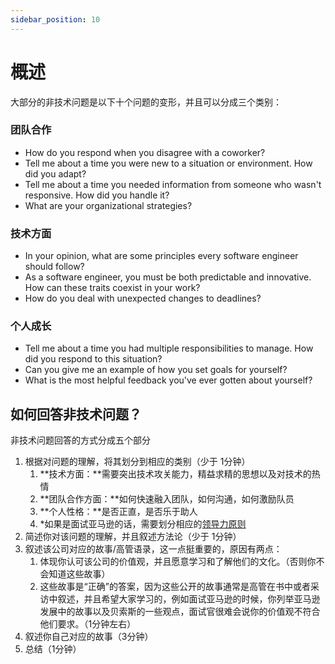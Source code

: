 ```yaml
---
sidebar_position: 10
---
```


# 概述

大部分的非技术问题是以下十个问题的变形，并且可以分成三个类别：

### 团队合作

- How do you respond when you disagree with a coworker?
- Tell me about a time you were new to a situation or environment. How did you adapt?
- Tell me about a time you needed information from someone who wasn't responsive. How did you handle it?
- What are your organizational strategies?

### 技术方面

- In your opinion, what are some principles every software engineer should follow?
- As a software engineer, you must be both predictable and innovative. How can these traits coexist in your work?
- How do you deal with unexpected changes to deadlines?

### 个人成长

- Tell me about a time you had multiple responsibilities to manage. How did you respond to this situation?
- Can you give me an example of how you set goals for yourself?
- What is the most helpful feedback you've ever gotten about yourself?

## 如何回答非技术问题？
非技术问题回答的方式分成五个部分

1. 根据对问题的理解，将其划分到相应的类别（少于 1分钟）
    1. **技术方面：**需要突出技术攻关能力，精益求精的思想以及对技术的热情
    2. **团队合作方面：**如何快速融入团队，如何沟通，如何激励队员
    3. **个人性格：**是否正直，是否乐于助人
    4. *如果是面试亚马逊的话，需要划分相应的[领导力原则](https://www.amazon.jobs/zh/principles)
2. 简述你对该问题的理解，并且叙述方法论（少于 1分钟）
3. 叙述该公司对应的故事/高管语录，这一点挺重要的，原因有两点：
    1. 体现你认可该公司的价值观，并且愿意学习和了解他们的文化。（否则你不会知道这些故事）
    2. 这些故事是“正确”的答案，因为这些公开的故事通常是高管在书中或者采访中叙述，并且希望大家学习的，例如面试亚马逊的时候，你列举亚马逊发展中的故事以及贝索斯的一些观点，面试官很难会说你的价值观不符合他们要求。（1分钟左右）
4. 叙述你自己对应的故事（3分钟）
5. 总结（1分钟）
